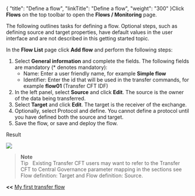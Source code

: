 {
    "title": "Define a flow",
    "linkTitle": "Define a flow",
    "weight": "300"
}Click **Flows** on the top toolbar to open the **Flows / Monitoring** page.

The following outlines tasks for defining a flow. Optional steps, such as defining source and target properties, have default values in the user interface and are not described in this getting started topic.

In the **Flow List** page click **Add flow** and perform the following steps:

1.  Select **General information** and complete the fields. The following fields are mandatory (\* denotes mandatory):
    -   Name: Enter a user friendly name, for example **Simple flow**
    -   Identifier: Enter the id that will be used in the transfer commands, for example **flow01** (Transfer CFT IDF)
2.  In the left panel, select **Source** and click **Edit**.  The source is the owner of the data being transferred.
3.  Select **Target** and click **Edit**. The target is the receiver of the exchange.
4.  Optionally, select Protocol and define. You cannot define a protocol until you have defined both the source and target.
5.  Save the flow, or save and deploy the flow.

Result

<img src="/Images/TransferCFT/new_flow_cg_w_store.png" class="maxWidth" />

> **Note**  
> Tip  
> Existing Transfer CFT users may want to refer to the Transfer CFT to Central Governance parameter mapping in the sections see Flow definition: Target and Flow definition: Source.

**&lt;&lt;** <a href="../../" class="bold_in_para MCXref xref xrefbold_in_para">My first transfer flow</a>
